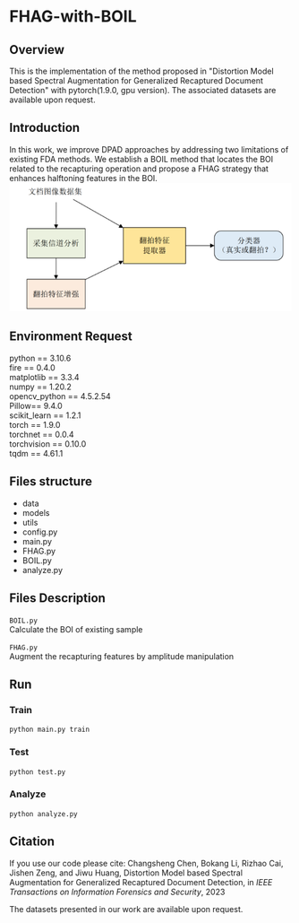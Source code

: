 # FHAG-with-BOIL

## Overview

This is the implementation of the method proposed in "Distortion Model based Spectral Augmentation for Generalized Recaptured Document Detection" with pytorch(1.9.0, gpu version). The associated datasets are available upon request.

## Introduction

In this work, we improve DPAD approaches by addressing two limitations of existing FDA methods. We establish a BOIL method that locates the BOI related to the recapturing operation and propose a FHAG strategy that enhances halftoning features in the BOI.  
![Image text](https://github.com/chenlewis/FHAG-with-BOIL/blob/main/figures/1.png)

## Environment Request

python == 3.10.6  
fire == 0.4.0  
matplotlib == 3.3.4  
numpy == 1.20.2  
opencv_python == 4.5.2.54  
Pillow== 9.4.0  
scikit_learn == 1.2.1  
torch == 1.9.0  
torchnet == 0.0.4  
torchvision == 0.10.0  
tqdm == 4.61.1  

## Files structure

* data
* models
* utils
* config.py
* main.py
* FHAG.py
* BOIL.py
* analyze.py

## Files Description

```BOIL.py```  
Calculate the BOI of existing sample

```FHAG.py```  
Augment the recapturing features by amplitude manipulation

## Run

### Train

```terminal
python main.py train 
```

### Test

```terminal
python test.py 
```

### Analyze

```terminal
python analyze.py
```

## Citation

If you use our code please cite: Changsheng Chen, Bokang Li, Rizhao Cai, Jishen Zeng, and Jiwu Huang, Distortion Model based Spectral Augmentation for Generalized Recaptured Document Detection, in _IEEE Transactions on Information Forensics and Security_, 2023

The datasets presented in our work are available upon request.
